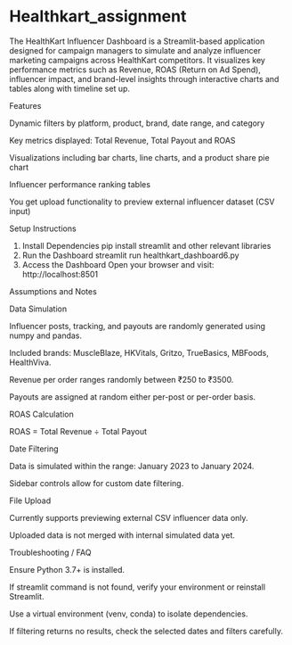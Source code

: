 # Healthkart_assignment

The HealthKart Influencer Dashboard is a Streamlit-based application designed for campaign managers to simulate and analyze influencer marketing campaigns across HealthKart competitors. It 
visualizes key performance metrics such as Revenue, ROAS (Return on Ad Spend), influencer impact, and brand-level insights through interactive charts and tables along with timeline set up.

Features

Dynamic filters by platform, product, brand, date range, and category

Key metrics displayed: Total Revenue, Total Payout and ROAS

Visualizations including bar charts, line charts, and a product share pie chart

Influencer performance ranking tables

You get upload functionality to preview external influencer dataset (CSV input)

Setup Instructions
1. Install Dependencies
pip install streamlit and other relevant libraries
2. Run the Dashboard
streamlit run healthkart_dashboard6.py 
3. Access the Dashboard
Open your browser and visit: http://localhost:8501

Assumptions and Notes

Data Simulation

Influencer posts, tracking, and payouts are randomly generated using numpy and pandas.

Included brands: MuscleBlaze, HKVitals, Gritzo, TrueBasics, MBFoods, HealthViva.

Revenue per order ranges randomly between ₹250 to ₹3500.

Payouts are assigned at random either per-post or per-order basis.

ROAS Calculation

ROAS = Total Revenue ÷ Total Payout

Date Filtering

Data is simulated within the range: January 2023 to January 2024.

Sidebar controls allow for custom date filtering.

File Upload

Currently supports previewing external CSV influencer data only.

Uploaded data is not merged with internal simulated data yet.

Troubleshooting / FAQ

Ensure Python 3.7+ is installed.

If streamlit command is not found, verify your environment or reinstall Streamlit.

Use a virtual environment (venv, conda) to isolate dependencies.

If filtering returns no results, check the selected dates and filters carefully.



